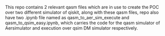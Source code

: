 This repo contains 2 relevant qasm files which are in use to create the POC over two different simulator of qiskit, along with these qasm files, repo also have two .ipynb file named as qasm_to_aer_sim_execute and qasm_to_qsim_easy.ipynb, which carries the code for the qasm simulator of Aersimulator and execution over qsim DM simulator respectively.
